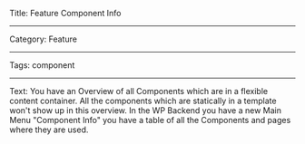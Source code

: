 Title: Feature Component Info

---

Category: Feature

---

Tags: component

---

Text: You have an Overview of all Components which are in a flexible content container. All the components which are statically in a template won't show up in this overview. In the WP Backend you have a new Main Menu "Component Info" you have a table of all the Components and pages where they are used.
